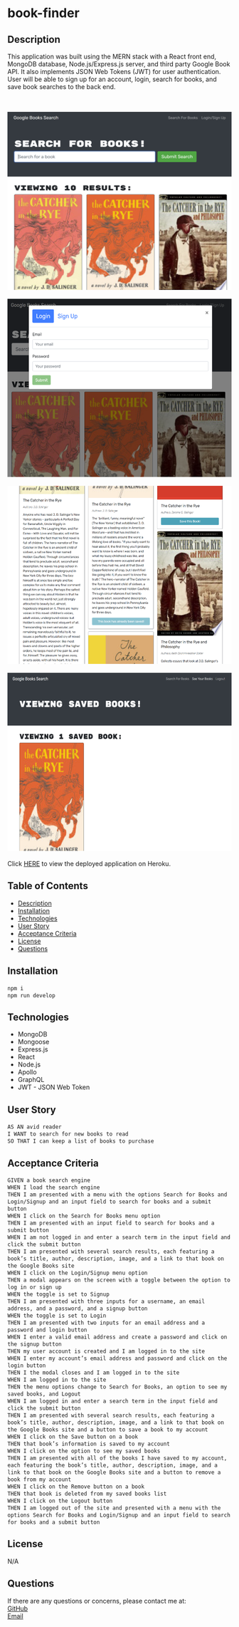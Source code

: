 # book-finder


## Description

This application was built using the MERN stack with a React front end, MongoDB database, Node.js/Express.js server, and third party Google Book API. It also implements JSON Web Tokens (JWT) for user authentication. User will be able to sign up for an account, login, search for books, and save book searches to the back end. 

<br><br>
<img src="./client/public/pic1.png" alt="screeenshot" width="550px" height="400px">
<br><br>
<img src="./client/public/pic2.png" alt="screeenshot" width="550px" height="400px">
<br><br>
<img src="./client/public/pic3.png" alt="screeenshot" width="550px" height="400px">
<br><br>
<img src="./client/public/pic4.png" alt="screeenshot" width="550px" height="400px">
<br><br>
Click [HERE](https://google-book-search.herokuapp.com/) to view the deployed application on Heroku.

    
## Table of Contents
    
- [Description](#description)
- [Installation](#installation)
- [Technologies](#technologies)
- [User Story](#user-story)
- [Acceptance Criteria](#acceptance-criteria)
- [License](#license)
- [Questions](#questions)

## Installation
```
npm i
npm run develop
```

## Technologies
- MongoDB
- Mongoose
- Express.js
- React
- Node.js
- Apollo
- GraphQL
- JWT - JSON Web Token

## User Story
```
AS AN avid reader
I WANT to search for new books to read
SO THAT I can keep a list of books to purchase
```
## Acceptance Criteria
```
GIVEN a book search engine
WHEN I load the search engine
THEN I am presented with a menu with the options Search for Books and Login/Signup and an input field to search for books and a submit button
WHEN I click on the Search for Books menu option
THEN I am presented with an input field to search for books and a submit button
WHEN I am not logged in and enter a search term in the input field and click the submit button
THEN I am presented with several search results, each featuring a book’s title, author, description, image, and a link to that book on the Google Books site
WHEN I click on the Login/Signup menu option
THEN a modal appears on the screen with a toggle between the option to log in or sign up
WHEN the toggle is set to Signup
THEN I am presented with three inputs for a username, an email address, and a password, and a signup button
WHEN the toggle is set to Login
THEN I am presented with two inputs for an email address and a password and login button
WHEN I enter a valid email address and create a password and click on the signup button
THEN my user account is created and I am logged in to the site
WHEN I enter my account’s email address and password and click on the login button
THEN I the modal closes and I am logged in to the site
WHEN I am logged in to the site
THEN the menu options change to Search for Books, an option to see my saved books, and Logout
WHEN I am logged in and enter a search term in the input field and click the submit button
THEN I am presented with several search results, each featuring a book’s title, author, description, image, and a link to that book on the Google Books site and a button to save a book to my account
WHEN I click on the Save button on a book
THEN that book’s information is saved to my account
WHEN I click on the option to see my saved books
THEN I am presented with all of the books I have saved to my account, each featuring the book’s title, author, description, image, and a link to that book on the Google Books site and a button to remove a book from my account
WHEN I click on the Remove button on a book
THEN that book is deleted from my saved books list
WHEN I click on the Logout button
THEN I am logged out of the site and presented with a menu with the options Search for Books and Login/Signup and an input field to search for books and a submit button 
```

## License
N/A

## Questions
If there are any questions or concerns, please contact me at:<br>
[GitHub](https://github.com/khanhpbui)<br>
[Email](mailto:pkkhanhbui@gmail.com)